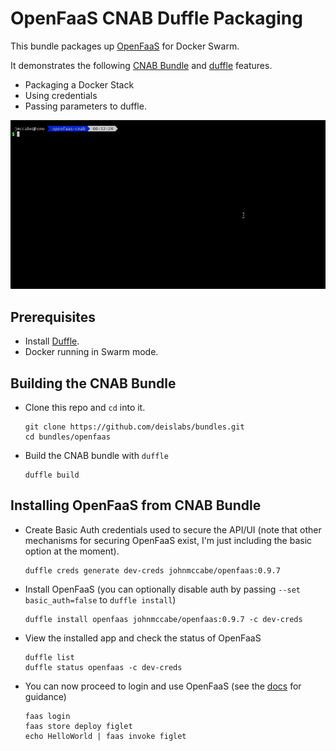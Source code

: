 # OpenFaaS CNAB Duffle Packaging

This bundle packages up [OpenFaaS](https://github.com/openfaas/faas) for Docker Swarm.

It demonstrates the following [CNAB Bundle](https://github.com/deislabs/cnab-spec/) and [duffle](https://github.com/deislabs/duffle) features.

- Packaging a Docker Stack
- Using credentials
- Passing parameters to duffle.

![Installing OpenFaaS with Duffle](images/duffle_openfaas.gif "Installing OpenFaaS with Duffle")


## Prerequisites

- Install [Duffle](https://github.com/deislabs/duffle).
- Docker running in Swarm mode.

## Building the CNAB Bundle

- Clone this repo and `cd` into it.

      git clone https://github.com/deislabs/bundles.git
      cd bundles/openfaas

- Build the CNAB bundle with `duffle`

      duffle build

## Installing OpenFaaS from CNAB Bundle

- Create Basic Auth credentials used to secure the API/UI (note that other mechanisms for securing OpenFaaS exist, I'm just including the basic option at the moment).

      duffle creds generate dev-creds johnmccabe/openfaas:0.9.7

- Install OpenFaaS (you can optionally disable auth by passing `--set basic_auth=false` to `duffle install`)

      duffle install openfaas johnmccabe/openfaas:0.9.7 -c dev-creds

- View the installed app and check the status of OpenFaaS

      duffle list
      duffle status openfaas -c dev-creds

- You can now proceed to login and use OpenFaaS (see the [docs](https://docs.openfaas.com) for guidance)

      faas login
      faas store deploy figlet
      echo HelloWorld | faas invoke figlet
